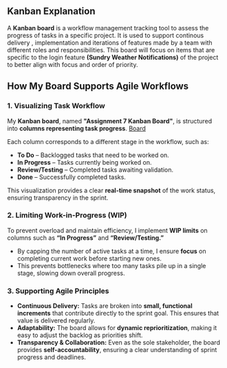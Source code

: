 ## Kanban Explanation

A **Kanban board** is a workflow management tracking tool to assess the progress of tasks in a specific project. It is used to 
support continous delivery , implementation and iterations of features made by a team with different roles and responsibilities.
This board will focus on items that are specific to the login feature **(Sundry Weather Notifications)** of the project to better align with focus and order of priority.

## How My Board Supports Agile Workflows

### 1. Visualizing Task Workflow
My **Kanban board**, named **"Assignment 7 Kanban Board"**, is structured into **columns representing task progress**. [Board](https://github.com/users/mehluli-dlamini-219105359/projects/4/views/1)

Each column corresponds to a different stage in the workflow, such as:
- **To Do** – Backlogged tasks that need to be worked on.
- **In Progress** – Tasks currently being worked on.
- **Review/Testing** – Completed tasks awaiting validation.
- **Done** – Successfully completed tasks.

This visualization provides a clear **real-time snapshot** of the work status, ensuring transparency in the sprint.

### 2. Limiting Work-in-Progress (WIP)
To prevent overload and maintain efficiency, I implement **WIP limits** on columns such as **“In Progress”** and **“Review/Testing.”**
- By capping the number of active tasks at a time, I ensure **focus** on completing current work before starting new ones.
- This prevents bottlenecks where too many tasks pile up in a single stage, slowing down overall progress.

### 3. Supporting Agile Principles
- **Continuous Delivery:** Tasks are broken into **small, functional increments** that contribute directly to the sprint goal. This ensures that value is delivered regularly.
- **Adaptability:** The board allows for **dynamic reprioritization**, making it easy to adjust the backlog as priorities shift.
- **Transparency & Collaboration:** Even as the sole stakeholder, the board provides **self-accountability**, ensuring a clear understanding of sprint progress and deadlines.

